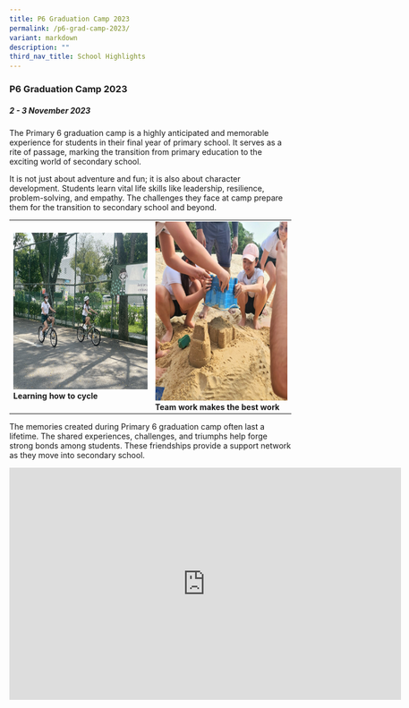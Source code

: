 ```yaml
---
title: P6 Graduation Camp 2023
permalink: /p6-grad-camp-2023/
variant: markdown
description: ""
third_nav_title: School Highlights
---
```

### P6 Graduation Camp 2023

##### 2 - 3 November 2023

The Primary 6 graduation camp is a highly anticipated and memorable experience for students in their final year of primary school. It serves as a rite of passage, marking the transition from primary education to the exciting world of secondary school.

It is not just about adventure and fun; it is also about character development. Students learn vital life skills like leadership, resilience, problem-solving, and empathy. The challenges they face at camp prepare them for the transition to secondary school and beyond.

<table>
<tbody><tr>
		<td><img alt="childday01" src="/images/P6 Grad Camp 2023/cycle.jpg" style="width:450px;height:280px;"><b>Learning how to cycle</b></td>
		<td><img alt="childday02" src="/images/P6 Grad Camp 2023/Team_work_makes_the_best_work.jpg" style="width:400px;height:320px;"><b>Team work makes the best work</b></td>
</tr></tbody></table>

The memories created during Primary 6 graduation camp often last a lifetime. The shared experiences, challenges, and triumphs help forge strong bonds among students. These friendships provide a support network as they move into secondary school.

<center><iframe allowfullscreen="" allow="accelerometer; autoplay; clipboard-write; encrypted-media; gyroscope; picture-in-picture; web-share" frameborder="0" title="YouTube video player" src="https://www.youtube.com/embed/uVtOzLR6WyQ?si=sJYwYJioc9tESuib" height="415" width="700"></iframe></center>